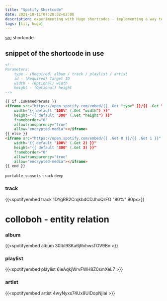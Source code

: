 ```yaml
---
title: "Spotify Shortcode"
date: 2021-10-11T07:28:32+02:00
description: experimenting with Hugo shortcodes - implementing a way to embed spotify tracks
tags: [til, hugo]
---
```


[src](https://gist.github.com/j-un/e7d0b3118556479392bd2269f7059242) shortcode

## snippet of the shortcode in use
```html
<!--
Parameters:
    type - (Required) album / track / playlist / artist
    id - (Required) Target ID
    width - (Optional) width
    height - (Optional) height
-->

{{ if .IsNamedParams }}
<iframe src="https://open.spotify.com/embed/{{ .Get "type" }}/{{ .Get "id" }}"
    width="{{ default "100%" (.Get "width") }}"
    height="{{ default "380" (.Get "height") }}"
    frameborder="0"
    allowtransparency="true"
    allow="encrypted-media"></iframe>
{{ else }}
<iframe src="https://open.spotify.com/embed/{{ .Get 0 }}/{{ .Get 1 }}"
    width="{{ default "100%" (.Get 2) }}"
    height="{{ default "380" (.Get 3) }}"
    frameborder="0"
    allowtransparency="true"
    allow="encrypted-media"></iframe>
{{ end }}
```

`portable_sunsets` `track` `deep`
### track
{{<spotifyembed track 1DYgRR2Crqkb4CDJhoQrFO "80%" 90px>}}

# colloboh - entity relation
### album
{{<spotifyembed album 30Ibl9SKa6jRohwsTOV9Bn >}}


### playlist
{{<spotifyembed playlist 6ieAqkjWrvFWH8Z0smXeL7 >}}


### artist
{{<spotifyembed artist 4wyNyxs74Ux8UIDopNjIai >}}
